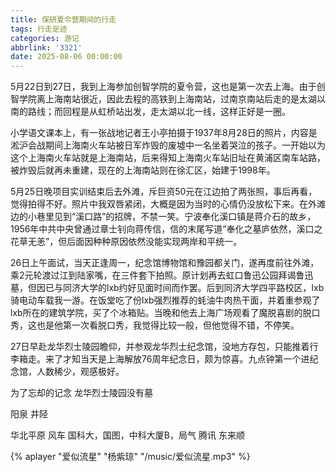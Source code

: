 ```yaml
---
title: 保研夏令营期间的行走
tags: 行走足迹
categories: 游记
abbrlink: '3321'
date: 2025-08-06 00:00:00
---
```


5月22日到27日，我到上海参加创智学院的夏令营，这也是第一次去上海。由于创智学院离上海南站很近，因此去程的高铁到上海南站，过南京南站后走的是太湖以南的路线；而回程是从虹桥站出发，走太湖以北一线，这样正好是一圈。

小学语文课本上，有一张战地记者王小亭拍摄于1937年8月28日的照片，内容是淞沪会战期间上海南火车站被日军炸毁的废墟中一名坐着哭泣的孩子。一开始以为这个上海南火车站就是上海南站，后来得知上海南火车站旧址在黄浦区南车站路，被炸毁后就再未重建，现在的上海南站则在徐汇区，始建于1998年。

5月25日晚项目实训结束后去外滩，斥巨资50元在江边拍了两张照，事后再看，觉得拍得不好。照片中我双唇紧闭，大概是因为当时的心情仍没放松下来。在外滩边的小巷里见到“溪口路”的招牌，不禁一笑。宁波奉化溪口镇是蒋介石的故乡，1956年中共中央曾通过章士钊向蒋传信，信的末尾写道“奉化之墓庐依然，溪口之花草无恙”，但后面因种种原因依然没能实现两岸和平统一。

26日上午面试，当天正逢周一，纪念馆博物馆和豫园都关门，遂再度前往外滩，乘2元轮渡过江到陆家嘴，在三件套下拍照。原计划再去虹口鲁迅公园拜谒鲁迅墓，但因已与同济大学的lxb约好见面时间而作罢。后到同济大学四平路校区，lxb骑电动车载我一游。在饭堂吃了份lxb强烈推荐的蚝油牛肉热干面，并着重参观了lxb所在的建筑学院，买了个冰箱贴。当晚和他去上海广场观看了魔脱喜剧的脱口秀，这也是他第一次看脱口秀，我觉得比较一般，但他觉得不错，不停笑。

27日早赴龙华烈士陵园瞻仰，并参观龙华烈士纪念馆，没地方存包，只能推着行李箱走。来了才知当天是上海解放76周年纪念日，颇为惊喜。九点钟第一个进纪念馆，人数稀少，观感极好。

为了忘却的记念
龙华烈士陵园没有墓

阳泉 井陉

华北平原 风车
国科大，国图，中科大厦B，局气
腾讯
东来顺

<script src="https://cdn.jsdelivr.net/npm/aplayer/dist/APlayer.min.js"></script>
{% aplayer "爱似流星" "杨紫琼" "/music/爱似流星.mp3" %}